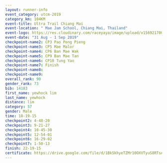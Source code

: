 ```yaml
---
layout: runner-info 
event_category: utcm-2019 
category_km: 104KM 
event-title: Ultra Trail Chiang Mai 
event-location: " Mae Jam School, Chiang Mai, Thailand" 
event-logo: https://res.cloudinary.com/raceyaya/image/upload/v1569217001/logo/ultra-trail-chiangmai_ay7efp.jpg 
event-date: "31 Aug - 1 Sep 2019" 
checkpoint-name2: CP3 Pao Pong Pieng 
checkpoint-name3: CP5 Mae Malor 
checkpoint-name4: CP6 Ban Mae Wak  
checkpoint-name5: CP9 Ban Mae Tan 
checkpoint-name6: CP10 Tung Yao 
checkpoint-name7: Finish 
checkpoint-name8: 
checkpoint-name9: 
overall_rank: 90
gender_rank: 73
bib: 14183
first_name: yewhock lim
last_name: yewhock
distance: lim
category: 57
gender: Male
time: 18-19-15
checkpoint2: 4-48-20
checkpoint3: 9-21-27
checkpoint4: 10-45-30
checkpoint5: 12-54-01
checkpoint6: 16-29-02
checkpoint7: 1-50-13
finish: 22-19-15
certificate: https://drive.google.com/file/d/1BkSkhyeTZMr10OXVTyuS8RTsAtHdqJJ9/view?usp=sharing
---
```

